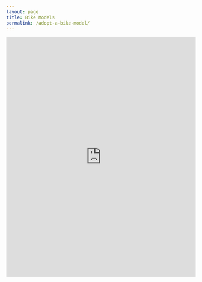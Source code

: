 ```yaml
---
layout: page
title: Bike Models
permalink: /adopt-a-bike-model/
---
```



<iframe src="http://bl.ocks.org/cgerson/raw/fd920636435924889cc2/" width="100%" height="640" seamless frameBorder="0" scrolling="no"></iframe>